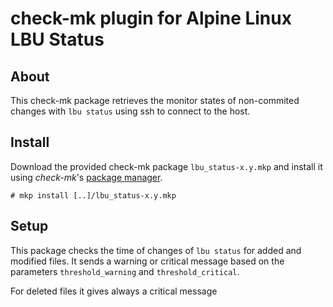 check-mk plugin for Alpine Linux LBU Status
===========================================


About
-----

This check-mk package retrieves the monitor states of non-commited changes with `lbu status` using ssh to connect to the host.


Install
-------

Download the provided check-mk package `lbu_status-x.y.mkp` and install it using *check-mk*'s 
[package manager](https://mathias-kettner.de/cms_mkps.html#Installation%20eines%20MKPs-1).


```console
# mkp install [..]/lbu_status-x.y.mkp
```

Setup
-----

This package checks the time of changes of  `lbu status` for added and modified files. It sends a warning or 
critical message based on the parameters `threshold_warning` and `threshold_critical`.

For deleted files it gives always a critical message

